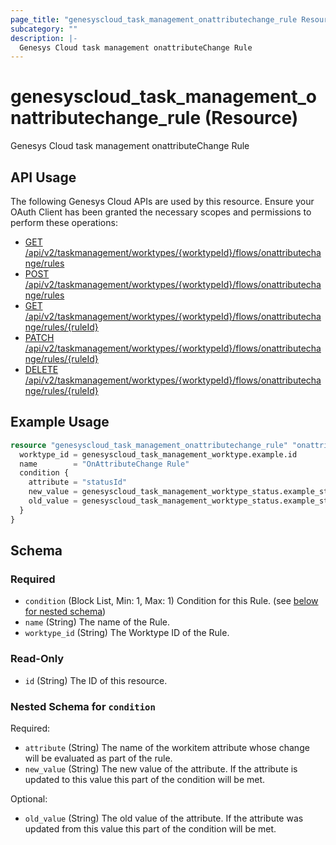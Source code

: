 ```yaml
---
page_title: "genesyscloud_task_management_onattributechange_rule Resource - terraform-provider-genesyscloud"
subcategory: ""
description: |-
  Genesys Cloud task management onattributeChange Rule
---
```

# genesyscloud_task_management_onattributechange_rule (Resource)

Genesys Cloud task management onattributeChange Rule

## API Usage
The following Genesys Cloud APIs are used by this resource. Ensure your OAuth Client has been granted the necessary scopes and permissions to perform these operations:

* [GET /api/v2/taskmanagement/worktypes/{worktypeId}/flows/onattributechange/rules](https://developer.genesys.cloud/devapps/api-explorer#get-api-v2-taskmanagement-worktypes--worktypeId--flows-onattributechange-rules)
* [POST /api/v2/taskmanagement/worktypes/{worktypeId}/flows/onattributechange/rules](https://developer.genesys.cloud/devapps/api-explorer#post-api-v2-taskmanagement-worktypes--worktypeId--flows-onattributechange-rules)
* [GET /api/v2/taskmanagement/worktypes/{worktypeId}/flows/onattributechange/rules/{ruleId}](https://developer.genesys.cloud/devapps/api-explorer#get-api-v2-taskmanagement-worktypes--worktypeId--flows-onattributechange-rules--ruleId-)
* [PATCH /api/v2/taskmanagement/worktypes/{worktypeId}/flows/onattributechange/rules/{ruleId}](https://developer.genesys.cloud/devapps/api-explorer#patch-api-v2-taskmanagement-worktypes--worktypeId--flows-onattributechange-rules--ruleId-)
* [DELETE /api/v2/taskmanagement/worktypes/{worktypeId}/flows/onattributechange/rules/{ruleId}](https://developer.genesys.cloud/devapps/api-explorer#delete-api-v2-taskmanagement-worktypes--worktypeId--flows-onattributechange-rules--ruleId-)



## Example Usage

```terraform
resource "genesyscloud_task_management_onattributechange_rule" "onattributechange_rule_data" {
  worktype_id = genesyscloud_task_management_worktype.example.id
  name        = "OnAttributeChange Rule"
  condition {
    attribute = "statusId"
    new_value = genesyscloud_task_management_worktype_status.example_status_1.id
    old_value = genesyscloud_task_management_worktype_status.example_status_2.id
  }
}
```

<!-- schema generated by tfplugindocs -->
## Schema

### Required

- `condition` (Block List, Min: 1, Max: 1) Condition for this Rule. (see [below for nested schema](#nestedblock--condition))
- `name` (String) The name of the Rule.
- `worktype_id` (String) The Worktype ID of the Rule.

### Read-Only

- `id` (String) The ID of this resource.

<a id="nestedblock--condition"></a>
### Nested Schema for `condition`

Required:

- `attribute` (String) The name of the workitem attribute whose change will be evaluated as part of the rule.
- `new_value` (String) The new value of the attribute. If the attribute is updated to this value this part of the condition will be met.

Optional:

- `old_value` (String) The old value of the attribute. If the attribute was updated from this value this part of the condition will be met.

